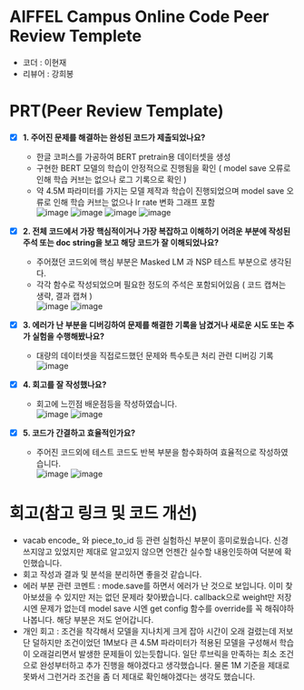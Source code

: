 # AIFFEL Campus Online Code Peer Review Templete
- 코더 : 이현재
- 리뷰어 : 강희봉

# PRT(Peer Review Template)
- [x]  **1. 주어진 문제를 해결하는 완성된 코드가 제출되었나요?**
    -  한글 코퍼스를 가공하여 BERT pretrain용 데이터셋을 생성
    -  구현한 BERT 모델의 학습이 안정적으로 진행됨을 확인 ( model save 오류로 인해 학습 커브는 없으나 로그 기록으로 확인 )
    -  약 4.5M 파라미터를 가지는 모델 제작과 학습이 진행되었으며 model save 오류로 인해 학습 커브는 없으나 lr rate 변화 그래프 포함   
![image](https://github.com/user-attachments/assets/0369200e-15ec-43f7-9bfe-d83b3a468231)
![image](https://github.com/user-attachments/assets/08836204-b315-435e-bcc8-8bc5414ea0b8)
![image](https://github.com/user-attachments/assets/e21d5efe-49a0-481c-b3ec-9b922a0e4681)
![image](https://github.com/user-attachments/assets/e4afeca8-c1e9-4c9c-85b3-edd2a67724ee)

- [x]  **2. 전체 코드에서 가장 핵심적이거나 가장 복잡하고 이해하기 어려운 부분에 작성된 
주석 또는 doc string을 보고 해당 코드가 잘 이해되었나요?**
    - 주어졌던 코드외에 핵심 부분은 Masked LM 과 NSP 테스트 부분으로 생각된다.
    - 각각 함수로 작성되었으며 필요한 정도의 주석은 포함되어있음 ( 코드 캡쳐는 생략, 결과 캡쳐 )   
![image](https://github.com/user-attachments/assets/f49349ff-7a23-4d2a-ac03-062586e42060)
![image](https://github.com/user-attachments/assets/71c1db70-17a3-41a4-a0ec-45a685e4c761)

- [x]  **3. 에러가 난 부분을 디버깅하여 문제를 해결한 기록을 남겼거나
새로운 시도 또는 추가 실험을 수행해봤나요?**
    - 대량의 데이터셋을 직접로드했던 문제와 특수토큰 처리 관련 디버깅 기록   
![image](https://github.com/user-attachments/assets/2966350f-1bcf-4449-9944-4555724e982c)

- [x]  **4. 회고를 잘 작성했나요?**
    - 회고에 느낀점 배운점등을 작성하였습니다.   
![image](https://github.com/user-attachments/assets/61393c37-7cda-45ec-bda3-407e069722e3)
![image](https://github.com/user-attachments/assets/35d7d4f9-6d1d-4315-9168-c47687715257)

- [x]  **5. 코드가 간결하고 효율적인가요?**
    - 주어진 코드외에 테스트 코드도 반복 부분을 함수화하여 효율적으로 작성하였습니다.   
![image](https://github.com/user-attachments/assets/99ef655e-1f35-4330-b24d-4f3716932194)
![image](https://github.com/user-attachments/assets/38bff32b-47c8-454e-b433-6c6f3c1b6116)

# 회고(참고 링크 및 코드 개선)

- vacab encode_ 와 piece_to_id 등 관련 실험하신 부분이 흥미로웠습니다. 신경쓰지않고 있었지만 제대로 알고있지 않으면 언젠간 실수할 내용인듯하여 덕분에 확인했습니다.
- 회고 작성과 결과 및 분석을 분리하면 좋을것 같습니다. 
- 에러 부분 관련 코멘트 : mode.save를 하면서 에러가 난 것으로 보입니다. 이미 찾아보셨을 수 있지만 저는 없던 문제라 찾아봤습니다. callback으로 weight만 저장시엔 문제가 없는데 model save 시엔 get config 함수를 override를 꼭 해줘야하나봅니다. 해당 부분은 저도 얻어갑니다.
- 개인 회고 : 조건을 착각해서 모델을 지나치게 크게 잡아 시간이 오래 걸렸는데 저보단 덜하지만 조건이었던 1M보다 큰 4.5M 파라미터가 적용된 모델을 구성해서 학습이 오래걸리면서 발생한 문제들이 있는듯합니다. 일단 루브릭을 만족하는 최소 조건으로 완성부터하고 추가 진행을 해야겠다고 생각했습니다. 물론 1M 기준을 제대로 못봐서 그런거라 조건을 좀 더 제대로 확인해야겠다는 생각도 했습니다.  
